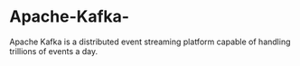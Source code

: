 # Apache-Kafka-
Apache Kafka is a distributed event streaming platform capable of handling trillions of events a day.
